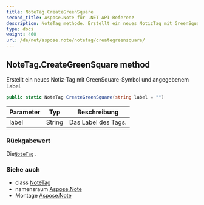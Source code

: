```yaml
---
title: NoteTag.CreateGreenSquare
second_title: Aspose.Note für .NET-API-Referenz
description: NoteTag methode. Erstellt ein neues NotizTag mit GreenSquareSymbol und angegebenem Label.
type: docs
weight: 460
url: /de/net/aspose.note/notetag/creategreensquare/
---
```

## NoteTag.CreateGreenSquare method

Erstellt ein neues Notiz-Tag mit GreenSquare-Symbol und angegebenem Label.

```csharp
public static NoteTag CreateGreenSquare(string label = "")
```

| Parameter | Typ | Beschreibung |
| --- | --- | --- |
| label | String | Das Label des Tags. |

### Rückgabewert

Die[`NoteTag`](../) .

### Siehe auch

* class [NoteTag](../)
* namensraum [Aspose.Note](../../notetag/)
* Montage [Aspose.Note](../../../)


